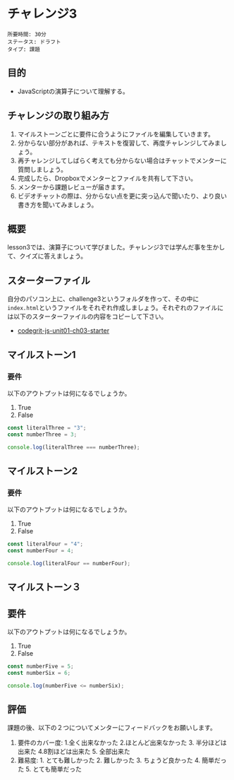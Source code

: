 # チャレンジ3

```
所要時間: 30分
ステータス: ドラフト
タイプ: 課題
```

## 目的

- JavaScriptの演算子について理解する。


## チャレンジの取り組み方

1. マイルストーンごとに要件に合うようにファイルを編集していきます。
2. 分からない部分があれば、テキストを復習して、再度チャレンジしてみましょう。
3. 再チャレンジしてしばらく考えても分からない場合はチャットでメンターに質問しましょう。
4. 完成したら、Dropboxでメンターとファイルを共有して下さい。
5. メンターから課題レビューが届きます。
6. ビデオチャットの際は、分からない点を更に突っ込んで聞いたり、より良い書き方を聞いてみましょう。

## 概要

lesson3では、演算子について学びました。チャレンジ3では学んだ事を生かして、クイズに答えましょう。

## スターターファイル

自分のパソコン上に、challenge3というフォルダを作って、その中に`index.html`というファイルをそれぞれ作成しましょう。それぞれのファイルには以下のスターターファイルの内容をコピーして下さい。

- [codegrit-js-unit01-ch03-starter](https://github.com/codegrit-jp-students/codegrit-js-unit01-ch03-starter)

## マイルストーン1

### 要件

以下のアウトプットは何になるでしょうか。

1. True
2. False

```javascript
const literalThree = "3";
const numberThree = 3;

console.log(literalThree === numberThree);
```

## マイルストーン2

### 要件

以下のアウトプットは何になるでしょうか。
1. True
2. False

```javascript
const literalFour = "4";
const numberFour = 4;

console.log(literalFour == numberFour);
```

## マイルストーン３
## 要件

以下のアウトプットは何になるでしょうか。
1. True
2. False

```js
const numberFive = 5;
const numberSix = 6;

console.log(numberFive <= numberSix);
```

## 評価

課題の後、以下の２つについてメンターにフィードバックをお願いします。

1. 要件のカバー度: 1.全く出来なかった 2.ほとんど出来なかった 3. 半分ほどは出来た 4.8割ほどは出来た 5. 全部出来た
2. 難易度: 1. とても難しかった 2. 難しかった 3. ちょうど良かった 4. 簡単だった 5. とても簡単だった
